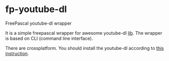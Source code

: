 # fp-youtube-dl
FreePascal youtube-dl wrapper

It is a simple freepascal wrapper for awesome youtube-dl [lib](https://github.com/ytdl-org/youtube-dl/). The wrapper is based on CLI (command line interface).

There are crossplatform. You should install the youtube-dl according to [this instruction](https://github.com/ytdl-org/youtube-dl/#installation).